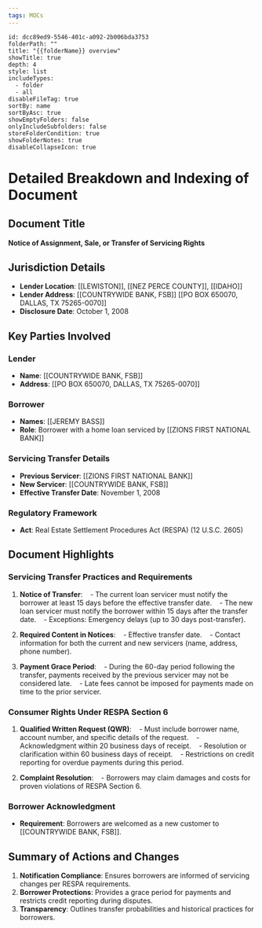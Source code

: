 ```yaml
---
tags: MOCs
---
```

```folder-overview
id: dcc89ed9-5546-401c-a092-2b006bda3753
folderPath: ""
title: "{{folderName}} overview"
showTitle: true
depth: 4
style: list
includeTypes:
  - folder
  - all
disableFileTag: true
sortBy: name
sortByAsc: true
showEmptyFolders: false
onlyIncludeSubfolders: false
storeFolderCondition: true
showFolderNotes: true
disableCollapseIcon: true
```
# Detailed Breakdown and Indexing of Document

## Document Title
**Notice of Assignment, Sale, or Transfer of Servicing Rights** 

## Jurisdiction Details
- **Lender Location**:  [[LEWISTON]], [[NEZ PERCE COUNTY]], [[IDAHO]] 
- **Lender Address**: [[COUNTRYWIDE BANK, FSB]] [[PO BOX 650070, DALLAS, TX 75265-0070]] 
- **Disclosure Date**: October 1, 2008 

## Key Parties Involved
### Lender
- **Name**: [[COUNTRYWIDE BANK, FSB]] 
- **Address**: [[PO BOX 650070, DALLAS, TX 75265-0070]] 

### Borrower
- **Names**: [[JEREMY BASS]] 
- **Role**: Borrower with a home loan serviced by [[ZIONS FIRST NATIONAL BANK]] 

### Servicing Transfer Details
- **Previous Servicer**: [[ZIONS FIRST NATIONAL BANK]] 
- **New Servicer**: [[COUNTRYWIDE BANK, FSB]] 
- **Effective Transfer Date**: November 1, 2008 

### Regulatory Framework
- **Act**: Real Estate Settlement Procedures Act (RESPA) (12 U.S.C. 2605) 

## Document Highlights

### Servicing Transfer Practices and Requirements
1. **Notice of Transfer**:
   - The current loan servicer must notify the borrower at least 15 days before the effective transfer date. 
   - The new loan servicer must notify the borrower within 15 days after the transfer date. 
   - Exceptions: Emergency delays (up to 30 days post-transfer). 

2. **Required Content in Notices**:
   - Effective transfer date. 
   - Contact information for both the current and new servicers (name, address, phone number). 

3. **Payment Grace Period**:
   - During the 60-day period following the transfer, payments received by the previous servicer may not be considered late. 
   - Late fees cannot be imposed for payments made on time to the prior servicer. 

### Consumer Rights Under RESPA Section 6
1. **Qualified Written Request (QWR)**:
   - Must include borrower name, account number, and specific details of the request. 
   - Acknowledgment within 20 business days of receipt. 
   - Resolution or clarification within 60 business days of receipt. 
   - Restrictions on credit reporting for overdue payments during this period. 

2. **Complaint Resolution**:
   - Borrowers may claim damages and costs for proven violations of RESPA Section 6. 

### Borrower Acknowledgment
- **Requirement**: Borrowers are welcomed as a new customer to [[COUNTRYWIDE BANK, FSB]]. 

## Summary of Actions and Changes
1. **Notification Compliance**: Ensures borrowers are informed of servicing changes per RESPA requirements. 
2. **Borrower Protections**: Provides a grace period for payments and restricts credit reporting during disputes. 
3. **Transparency**: Outlines transfer probabilities and historical practices for borrowers. 